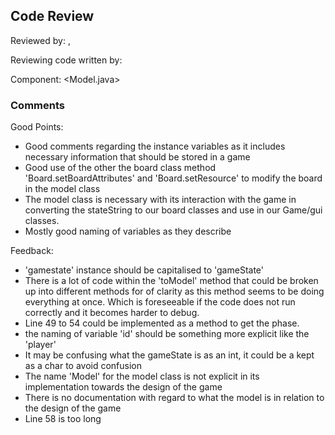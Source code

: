 ## Code Review

Reviewed by: <Kenney Siu>, <u4781157>

Reviewing code written by: <Shao An Tay> <u7553225>

Component: <Model.java>

### Comments 
Good Points:
- Good comments regarding the instance variables as it includes necessary information that should be stored in a game
- Good use of the other the board class method 'Board.setBoardAttributes' and 'Board.setResource' to modify the board in the model class
- The model class is necessary with its interaction with the game in converting the stateString to our board classes and use in our Game/gui classes.
- Mostly good naming of variables as they describe 


Feedback:
- 'gamestate' instance should be capitalised to 'gameState'
- There is a lot of code within the 'toModel' method that could be broken up into different methods for of clarity as this method
seems to be doing everything at once. Which is foreseeable if the code does not run correctly and it becomes harder to debug.
- Line 49 to 54 could be implemented as a method to get the phase. 
- the naming of variable 'id' should be something more explicit like the 'player'
- It may be confusing what the gameState is as an int, it could be a kept as a char to avoid confusion
- The name 'Model' for the model class is not explicit in its implementation towards the design of the game
- There is no documentation with regard to what the model is in relation to the design of the game
- Line 58 is too long

